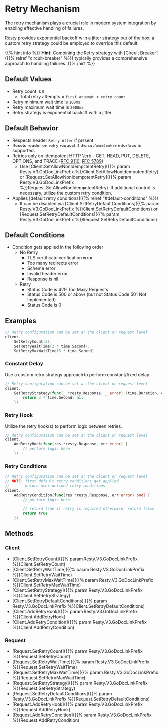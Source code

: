 
# Retry Mechanism

The retry mechanism plays a crucial role in modern system integration by enabling effective handling of failures.

Resty provides exponential backoff with a jitter strategy out of the box; a custom retry strategy could be employed to override this default.

{{% hint info %}}
**Hint:** Combining the Retry strategy with [Circuit Breaker]({{% relref "circuit-breaker" %}}) typically provides a comprehensive approach to handling failures.
{{% /hint %}}


## Default Values

* Retry count is `0`
    * Total retry attempts = `first attempt + retry count`
* Retry minimum wait time is `100ms`
* Retry maximum wait time is `2000ms`
* Retry strategy is exponential backoff with a jitter


## Default Behavior

* Respects header `Retry-After` if present
* Resets reader on retry request if the `io.ReadSeeker` interface is supported.
* Retries only on Idempotent HTTP Verb - GET, HEAD, PUT, DELETE, OPTIONS, and TRACE ([RFC 9110](https://datatracker.ietf.org/doc/html/rfc9110.html#name-method-registration), [RFC 5789](https://datatracker.ietf.org/doc/html/rfc5789.html))
    * Use [Client.SetAllowNonIdempotentRetry]({{% param Resty.V3.GoDocLinkPrefix %}}Client.SetAllowNonIdempotentRetry) or [Request.SetAllowNonIdempotentRetry]({{% param Resty.V3.GoDocLinkPrefix %}}Request.SetAllowNonIdempotentRetry). If additional control is necessary, utilize the custom retry condition.
* Applies [default retry conditions]({{% relref "#default-conditions" %}})
    * It can be disabled via [Client.SetRetryDefaultConditions]({{% param Resty.V3.GoDocLinkPrefix %}}Client.SetRetryDefaultConditions) or [Request.SetRetryDefaultConditions]({{% param Resty.V3.GoDocLinkPrefix %}}Request.SetRetryDefaultConditions)


## Default Conditions

* Condition gets applied in the following order
    * No Retry
        * TLS certificate verification error
        * Too many redirects error
        * Scheme error
        * Invalid header error
        * Response is nil
    * Retry
        * Status Code is 429 Too Many Requests
        * Status Code is 500 or above (but not Status Code 501 Not Implemented)
        * Status Code is 0


## Examples

```go
// Retry configuration can be set at the client or request level
client.
    SetRetryCount(3).
    SetRetryWaitTime(2 * time.Second).
    SetRetryMaxWaitTime(5 * time.Second)
```

### Constant Delay

Use a custom retry strategy approach to perform constant/fixed delay.

```go
// Retry configuration can be set at the client or request level
client.
    SetRetryStrategy(func(_ *resty.Response, _ error) (time.Duration, error) {
        return 3 * time.Second, nil
    })
```

### Retry Hook

Utilize the retry hook(s) to perform logic between retries.

```go
// Retry configuration can be set at the client or request level
client.
    AddRetryHook(func(res *resty.Response, err error) {
        // perform logic here
    })
```

### Retry Conditions

```go
// Retry configuration can be set at the client or request level
// NOTE: first default retry conditions get applied
//       before user-defined retry conditions
client.
    AddRetryCondition(func(res *resty.Response, err error) bool {
        // perform logic here

        // return true if retry is required otherwise, return false
        return true
    })
```


## Methods

### Client

* [Client.SetRetryCount]({{% param Resty.V3.GoDocLinkPrefix %}}Client.SetRetryCount)
* [Client.SetRetryWaitTime]({{% param Resty.V3.GoDocLinkPrefix %}}Client.SetRetryWaitTime)
* [Client.SetRetryMaxWaitTime]({{% param Resty.V3.GoDocLinkPrefix %}}Client.SetRetryMaxWaitTime)
* [Client.SetRetryStrategy]({{% param Resty.V3.GoDocLinkPrefix %}}Client.SetRetryStrategy)
* [Client.SetRetryDefaultConditions]({{% param Resty.V3.GoDocLinkPrefix %}}Client.SetRetryDefaultConditions)
* [Client.AddRetryHook]({{% param Resty.V3.GoDocLinkPrefix %}}Client.AddRetryHook)
* [Client.AddRetryCondition]({{% param Resty.V3.GoDocLinkPrefix %}}Client.AddRetryCondition)


### Request

* [Request.SetRetryCount]({{% param Resty.V3.GoDocLinkPrefix %}}Request.SetRetryCount)
* [Request.SetRetryWaitTime]({{% param Resty.V3.GoDocLinkPrefix %}}Request.SetRetryWaitTime)
* [Request.SetRetryMaxWaitTime]({{% param Resty.V3.GoDocLinkPrefix %}}Request.SetRetryMaxWaitTime)
* [Request.SetRetryStrategy]({{% param Resty.V3.GoDocLinkPrefix %}}Request.SetRetryStrategy)
* [Request.SetRetryDefaultConditions]({{% param Resty.V3.GoDocLinkPrefix %}}Request.SetRetryDefaultConditions)
* [Request.AddRetryHook]({{% param Resty.V3.GoDocLinkPrefix %}}Request.AddRetryHook)
* [Request.AddRetryCondition]({{% param Resty.V3.GoDocLinkPrefix %}}Request.AddRetryCondition)
